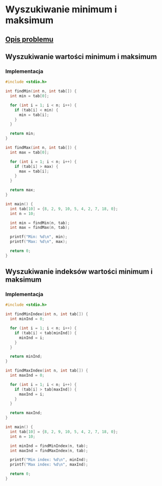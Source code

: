 # Wyszukiwanie minimum i maksimum

## [Opis problemu](../../../../algorithms/searching/min-or-max.md)

## Wyszukiwanie wartości minimum i maksimum

### Implementacja

```c linenums="1"
#include <stdio.h>

int findMin(int n, int tab[]) {
  int min = tab[0];

  for (int i = 1; i < n; i++) {
    if (tab[i] < min) {
      min = tab[i];
    }
  }

  return min;
}

int findMax(int n, int tab[]) {
  int max = tab[0];

  for (int i = 1; i < n; i++) {
    if (tab[i] > max) {
      max = tab[i];
    }
  }

  return max;
}

int main() {
  int tab[10] = {8, 2, 9, 10, 5, 4, 2, 7, 18, 0};
  int n = 10;

  int min = findMin(n, tab);
  int max = findMax(n, tab);

  printf("Min: %d\n", min);
  printf("Max: %d\n", max);

  return 0;
}
```

## Wyszukiwanie indeksów wartości minimum i maksimum

### Implementacja

```c linenums="1"
#include <stdio.h>

int findMinIndex(int n, int tab[]) {
  int minInd = 0;

  for (int i = 1; i < n; i++) {
    if (tab[i] < tab[minInd]) {
      minInd = i;
    }
  }

  return minInd;
}

int findMaxIndex(int n, int tab[]) {
  int maxInd = 0;

  for (int i = 1; i < n; i++) {
    if (tab[i] > tab[maxInd]) {
      maxInd = i;
    }
  }

  return maxInd;
}

int main() {
  int tab[10] = {8, 2, 9, 10, 5, 4, 2, 7, 18, 0};
  int n = 10;

  int minInd = findMinIndex(n, tab);
  int maxInd = findMaxIndex(n, tab);

  printf("Min index: %d\n", minInd);
  printf("Max index: %d\n", maxInd);

  return 0;
}
```
